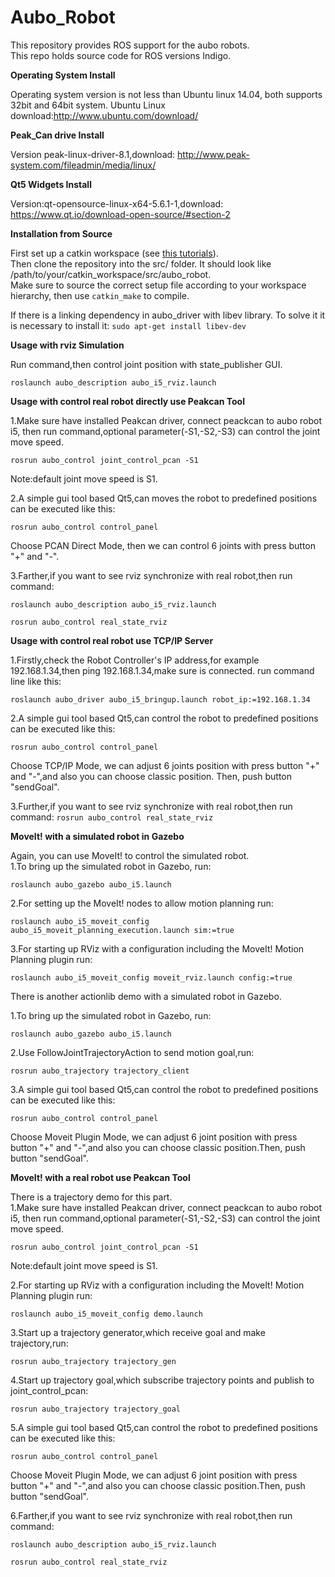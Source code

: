 Aubo_Robot
===============================================================================================

This repository provides ROS support for the aubo robots.  
This repo holds source code for ROS versions Indigo.

__Operating System Install__  

Operating system version is not less than Ubuntu linux 14.04, both supports 32bit and 64bit system.
Ubuntu Linux download:http://www.ubuntu.com/download/

__Peak_Can drive Install__  

Version peak-linux-driver-8.1,download: http://www.peak-system.com/fileadmin/media/linux/

__Qt5 Widgets Install__  

Version:qt-opensource-linux-x64-5.6.1-1,download: https://www.qt.io/download-open-source/#section-2

__Installation from Source__  

First set up a catkin workspace (see [this tutorials](http://wiki.ros.org/catkin/Tutorials)).  
Then clone the repository into the src/ folder. It should look like /path/to/your/catkin_workspace/src/aubo_robot.  
Make sure to source the correct setup file according to your workspace hierarchy, then use ```catkin_make``` to compile.

If there is  a linking dependency in aubo_driver with libev library. To solve it it is necessary to install it: 
```sudo apt-get install libev-dev```

__Usage with rviz Simulation__  

Run command,then control joint position with state_publisher GUI.

```roslaunch aubo_description aubo_i5_rviz.launch```


__Usage with control real robot directly use Peakcan Tool__  

1.Make sure have installed Peakcan driver, connect peackcan to aubo robot i5, then run command,optional parameter(-S1,-S2,-S3) can control the joint move speed.

```rosrun aubo_control joint_control_pcan -S1```
  
   Note:default joint move speed is S1. 

2.A simple gui tool based Qt5,can moves the robot to predefined positions can be executed like this:

```rosrun aubo_control control_panel```
   
   Choose PCAN Direct Mode, then we can control 6 joints with press button "+" and "-".


3.Farther,if you want to see rviz synchronize with real robot,then run command:

```roslaunch aubo_description aubo_i5_rviz.launch```

```rosrun aubo_control real_state_rviz```


__Usage with control real robot use TCP/IP Server__  

1.Firstly,check the Robot Controller's IP address,for example 192.168.1.34,then ping 192.168.1.34,make sure is connected. run command line like this:

```roslaunch aubo_driver aubo_i5_bringup.launch robot_ip:=192.168.1.34```

2.A simple gui tool based Qt5,can control the robot to predefined positions can be executed like this:

```rosrun aubo_control control_panel```

   Choose TCP/IP Mode, we can adjust 6 joints position with press button "+" and "-",and also you can choose classic position. Then, push button "sendGoal".
   
3.Further,if you want to see rviz synchronize with real robot,then run command:
```rosrun aubo_control real_state_rviz```



__MoveIt! with a simulated robot in Gazebo__ 

Again, you can use MoveIt! to control the simulated robot.  
1.To bring up the simulated robot in Gazebo, run:

```roslaunch aubo_gazebo aubo_i5.launch```

2.For setting up the MoveIt! nodes to allow motion planning run:

```roslaunch aubo_i5_moveit_config aubo_i5_moveit_planning_execution.launch sim:=true```

3.For starting up RViz with a configuration including the MoveIt! Motion Planning plugin run:

```roslaunch aubo_i5_moveit_config moveit_rviz.launch config:=true```


There is another actionlib demo with a simulated robot in Gazebo.

1.To bring up the simulated robot in Gazebo, run:

```roslaunch aubo_gazebo aubo_i5.launch```

2.Use FollowJointTrajectoryAction to send motion goal,run:

```rosrun aubo_trajectory trajectory_client```

3.A simple gui tool based Qt5,can control the robot to predefined positions can be executed like this:

```rosrun aubo_control control_panel```

   Choose Moveit Plugin Mode, we can adjust 6 joint position with press button "+" and "-",and also you can choose classic position.Then, push button "sendGoal".



__MoveIt! with a real robot use Peakcan Tool__  

There is a trajectory demo for this part.  
1.Make sure have installed Peakcan driver, connect peackcan to aubo robot i5, then run command,optional parameter(-S1,-S2,-S3) can control the joint move speed.

```rosrun aubo_control joint_control_pcan -S1```

   Note:default joint move speed is S1. 

2.For starting up RViz with a configuration including the MoveIt! Motion Planning plugin run:

```roslaunch aubo_i5_moveit_config demo.launch```

3.Start up a trajectory generator,which receive goal and make trajectory,run:

```rosrun aubo_trajectory trajectory_gen```

4.Start up trajectory goal,which subscribe trajectory points and publish to joint_control_pcan:

```rosrun aubo_trajectory trajectory_goal```

5.A simple gui tool based Qt5,can control the robot to predefined positions can be executed like this:

```rosrun aubo_control control_panel```

   Choose Moveit Plugin Mode, we can adjust 6 joint position with press button "+" and "-",and also you can choose classic position.Then, push button "sendGoal".

6.Farther,if you want to see rviz synchronize with real robot,then run command:

```roslaunch aubo_description aubo_i5_rviz.launch```

```rosrun aubo_control real_state_rviz```










